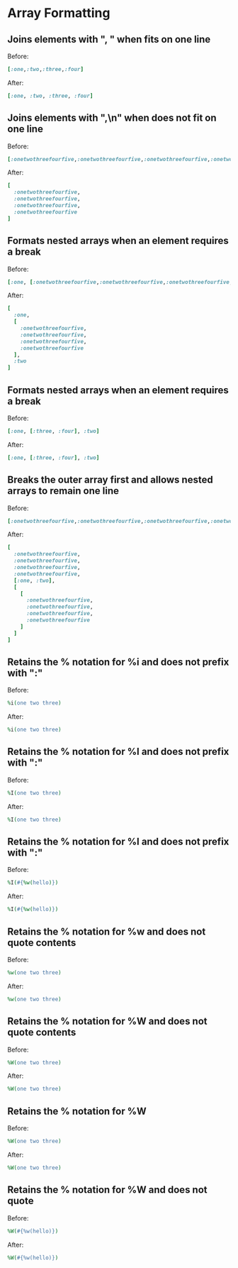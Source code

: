 # Array Formatting

## Joins elements with ", " when fits on one line

Before:

```ruby
[:one,:two,:three,:four]
```

After:

```ruby
[:one, :two, :three, :four]
```

## Joins elements with ",\n" when does not fit on one line

Before:

```ruby
[:onetwothreefourfive,:onetwothreefourfive,:onetwothreefourfive,:onetwothreefourfive]
```

After:

```ruby
[
  :onetwothreefourfive,
  :onetwothreefourfive,
  :onetwothreefourfive,
  :onetwothreefourfive
]
```

## Formats nested arrays when an element requires a break

Before:

```ruby
[:one, [:onetwothreefourfive,:onetwothreefourfive,:onetwothreefourfive,:onetwothreefourfive], :two]
```

After:

```ruby
[
  :one,
  [
    :onetwothreefourfive,
    :onetwothreefourfive,
    :onetwothreefourfive,
    :onetwothreefourfive
  ],
  :two
]
```

## Formats nested arrays when an element requires a break

Before:

```ruby
[:one, [:three, :four], :two]
```

After:

```ruby
[:one, [:three, :four], :two]
```

## Breaks the outer array first and allows nested arrays to remain one line

Before:

```ruby
[:onetwothreefourfive,:onetwothreefourfive,:onetwothreefourfive,:onetwothreefourfive, [:one, :two], [[:onetwothreefourfive,:onetwothreefourfive,:onetwothreefourfive,:onetwothreefourfive]]]
```

After:

```ruby
[
  :onetwothreefourfive,
  :onetwothreefourfive,
  :onetwothreefourfive,
  :onetwothreefourfive,
  [:one, :two],
  [
    [
      :onetwothreefourfive,
      :onetwothreefourfive,
      :onetwothreefourfive,
      :onetwothreefourfive
    ]
  ]
]
```

## Retains the % notation for %i and does not prefix with ":"

Before:

```ruby
%i(one two three)
```

After:

```ruby
%i(one two three)
```

## Retains the % notation for %I and does not prefix with ":"

Before:

```ruby
%I(one two three)
```

After:

```ruby
%I(one two three)
```

## Retains the % notation for %I and does not prefix with ":"

Before:

```ruby
%I(#{%w(hello)})
```

After:

```ruby
%I(#{%w(hello)})
```

## Retains the % notation for %w and does not quote contents

Before:

```ruby
%w(one two three)
```

After:

```ruby
%w(one two three)
```

## Retains the % notation for %W and does not quote contents

Before:

```ruby
%W(one two three)
```

After:

```ruby
%W(one two three)
```

## Retains the % notation for %W

Before:

```ruby
%W(one two three)
```

After:

```ruby
%W(one two three)
```

## Retains the % notation for %W and does not quote

Before:

```ruby
%W(#{%w(hello)})
```

After:

```ruby
%W(#{%w(hello)})
```
